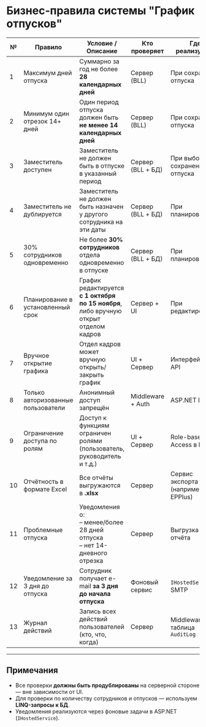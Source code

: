 # Бизнес-правила системы "График отпусков"

| №  | Правило                              | Условие / Описание                                                                 | Кто проверяет     | Где реализуется                             |
|----|--------------------------------------|-------------------------------------------------------------------------------------|--------------------|----------------------------------------------|
| 1  | Максимум дней отпуска                | Суммарно за год не более **28 календарных дней**                                   | Сервер (BLL)       | При сохранении отпуска                      |
| 2  | Минимум один отрезок 14+ дней        | Один период отпуска должен быть **не менее 14 календарных дней**                   | Сервер (BLL)       | При сохранении отпуска                      |
| 3  | Заместитель доступен                 | Заместитель не должен быть в отпуске в указанный период                            | Сервер (BLL + БД)  | При выборе/сохранении отпуска               |
| 4  | Заместитель не дублируется           | Заместитель не должен быть назначен у другого сотрудника на эти даты               | Сервер (BLL + БД)  | При планировании                            |
| 5  | 30% сотрудников одновременно         | Не более **30% сотрудников** отдела одновременно в отпуске                         | Сервер (BLL + БД)  | При планировании                            |
| 6  | Планирование в установленный срок    | График редактируется **с 1 октября по 15 ноября**, либо вручную открыт отделом кадров | Сервер + UI        | При редактировании                          |
| 7  | Вручное открытие графика             | Отдел кадров может вручную открыть/закрыть график                                  | UI + Сервер        | Интерфейс + API                             |
| 8  | Только авторизованные пользователи   | Анонимный доступ запрещён                                                         | Middleware + Auth  | ASP.NET Identity                            |
| 9  | Ограничение доступа по ролям         | Доступ к функциям ограничен ролями (пользователь, руководитель и т.д.)             | UI + Сервер        | Role-based Access в Blazor                  |
| 10 | Отчётность в формате Excel           | Все отчёты выгружаются в **.xlsx**                                                 | Сервер             | Сервис экспорта (например, EPPlus)          |
| 11 | Проблемные отпуска                   | Уведомления о: <br>– менее/более 28 дней отпуска <br>– нет 14-дневного отрезка     | Сервер             | Выгрузка отчёта                             |
| 12 | Уведомление за 3 дня до отпуска      | Сотрудник получает e-mail **за 3 дня до начала отпуска**                           | Фоновый сервис     | `IHostedService` + SMTP                     |
| 13 | Журнал действий                      | Запись всех действий пользователей (кто, что, когда)                               | Сервер             | Middleware + таблица `AuditLog`             |

---

## Примечания

- Все проверки **должны быть продублированы** на серверной стороне — вне зависимости от UI.
- Для проверки по количеству сотрудников и отпусков — используем **LINQ-запросы к БД**.
- Уведомления реализуются через фоновые задачи в ASP.NET (`IHostedService`).

